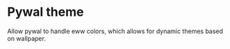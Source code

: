 # Pywal theme
Allow pywal to handle eww colors, which allows for dynamic themes based on wallpaper.
